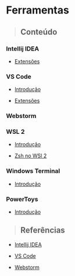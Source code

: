 # Ferramentas

> ## **Conteúdo**

### Intellij IDEA

* [Extensões](./intellij-idea/extentions.md)

### VS Code

* [Introdução](./vs-code/introducao.md)

* [Extensões](./vs-code/extensoes.md)

### Webstorm

### WSL 2

* [Introdução](./wsl-2/introducao.md)

* [Zsh no WSl 2](./wsl-2/zsh-no-wsl-2.md)

### Windows Terminal

* [Introdução](./windows-terminal/introducao.md)

### PowerToys

* [Introdução](./powertoys/introducao.md)

> ## **Referências**

* [Intellij IDEA](./intellij-idea/references.md)

* [VS Code](./vs-code/references.md)

* [Webstorm](./webstorm/references.md)
